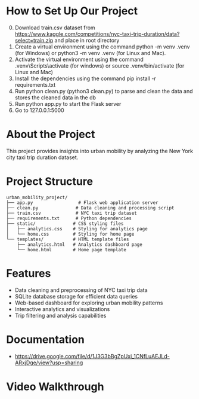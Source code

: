 # How to Set Up Our Project
0. Download train.csv dataset from https://www.kaggle.com/competitions/nyc-taxi-trip-duration/data?select=train.zip and place in root directory
1. Create a virtual environment using the command python -m venv .venv (for Windows) or python3 -m venv .venv (for Linux and Mac).
2. Activate the virtual environment using the command .venv\Scripts\activate (for windows) or source .venv/bin/activate (for Linux and Mac)
3. Install the dependencies using the command pip install -r requirements.txt
4. Run python clean.py (python3 clean.py) to parse and clean the data and stores the cleaned data in the db
5. Run python app.py to start the Flask server
6. Go to 127.0.0.1:5000

# About the Project
This project provides insights into urban mobility by analyzing the New York city taxi trip duration dataset.

# Project Structure
```
urban_mobility_project/
├── app.py                 # Flask web application server
├── clean.py              # Data cleaning and processing script
├── train.csv             # NYC taxi trip dataset
├── requirements.txt      # Python dependencies
├── static/              # CSS styling files
│   ├── analytics.css    # Styling for analytics page
│   └── home.css         # Styling for home page
└── templates/           # HTML template files
    ├── analytics.html   # Analytics dashboard page
    └── home.html        # Home page template
```

# Features
- Data cleaning and preprocessing of NYC taxi trip data
- SQLite database storage for efficient data queries
- Web-based dashboard for exploring urban mobility patterns
- Interactive analytics and visualizations
- Trip filtering and analysis capabilities

# Documentation
- https://drive.google.com/file/d/1J3G3bBgZpUxi_1CNfLuAEJLd-ARxjDge/view?usp=sharing

# Video Walkthrough



